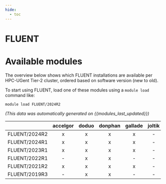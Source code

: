 ```yaml
---
hide:
  - toc
---
```


FLUENT
======

# Available modules


The overview below shows which FLUENT installations are available per HPC-UGent Tier-2 cluster, ordered based on software version (new to old).

To start using FLUENT, load one of these modules using a `module load` command like:

```shell
module load FLUENT/2024R2
```

*(This data was automatically generated on {{modules_last_updated}})*  

| |accelgor|doduo|donphan|gallade|joltik|shinx|skitty|
| :---: | :---: | :---: | :---: | :---: | :---: | :---: | :---: |
|FLUENT/2024R2|x|x|x|x|-|x|x|
|FLUENT/2024R1|x|x|x|x|-|-|-|
|FLUENT/2023R1|x|x|x|x|-|-|-|
|FLUENT/2022R1|-|x|x|-|-|-|-|
|FLUENT/2021R2|x|x|x|x|-|-|-|
|FLUENT/2019R3|-|x|x|-|-|-|-|
